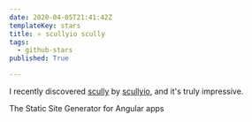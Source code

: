 ```yaml
---
date: 2020-04-05T21:41:42Z
templateKey: stars
title: ⭐ scullyio scully
tags:
  - github-stars
published: True

---
```


I recently discovered [scully](https://github.com/scullyio/scully) by [scullyio](https://github.com/scullyio), and it's truly impressive.

The Static Site Generator for Angular apps
